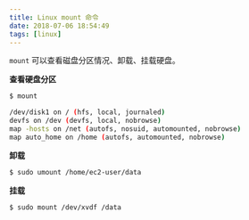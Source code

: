 ```yaml
---
title: Linux mount 命令
date: 2018-07-06 18:54:49
tags: [linux]
---
```


`mount` 可以查看磁盘分区情况、卸载、挂载硬盘。

<!-- more --><!-- toc -->

**查看硬盘分区**

```bash
$ mount

/dev/disk1 on / (hfs, local, journaled)
devfs on /dev (devfs, local, nobrowse)
map -hosts on /net (autofs, nosuid, automounted, nobrowse)
map auto_home on /home (autofs, automounted, nobrowse)
```

**卸载**

```bash
$ sudo umount /home/ec2-user/data
```

**挂载**

```bash
$ sudo mount /dev/xvdf /data
```
